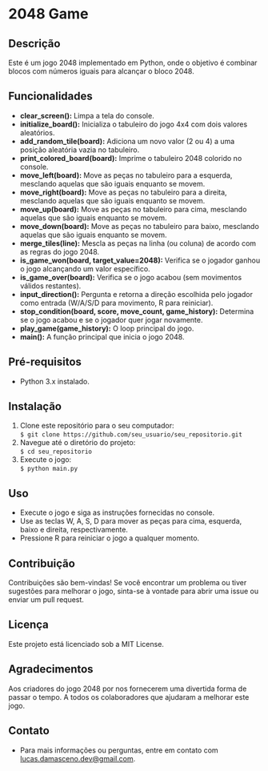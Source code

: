 # 2048 Game
## Descrição
Este é um jogo 2048 implementado em Python, onde o objetivo é combinar blocos com números iguais para alcançar o bloco 2048.

## Funcionalidades
- **clear_screen():** Limpa a tela do console.
- **initialize_board():** Inicializa o tabuleiro do jogo 4x4 com dois valores aleatórios.
- **add_random_tile(board):** Adiciona um novo valor (2 ou 4) a uma posição aleatória vazia no tabuleiro.
- **print_colored_board(board):** Imprime o tabuleiro 2048 colorido no console.
- **move_left(board):** Move as peças no tabuleiro para a esquerda, mesclando aquelas que são iguais enquanto se movem.
- **move_right(board):** Move as peças no tabuleiro para a direita, mesclando aquelas que são iguais enquanto se movem.
- **move_up(board):** Move as peças no tabuleiro para cima, mesclando aquelas que são iguais enquanto se movem.
- **move_down(board):** Move as peças no tabuleiro para baixo, mesclando aquelas que são iguais enquanto se movem.
- **merge_tiles(line):** Mescla as peças na linha (ou coluna) de acordo com as regras do jogo 2048.
- **is_game_won(board, target_value=2048):** Verifica se o jogador ganhou o jogo alcançando um valor específico.
- **is_game_over(board):** Verifica se o jogo acabou (sem movimentos válidos restantes).
- **input_direction():** Pergunta e retorna a direção escolhida pelo jogador como entrada (W/A/S/D para movimento, R para reiniciar).
- **stop_condition(board, score, move_count, game_history):** Determina se o jogo acabou e se o jogador quer jogar novamente.
- **play_game(game_history):** O loop principal do jogo.
- **main():** A função principal que inicia o jogo 2048.
## Pré-requisitos
- Python 3.x instalado.
## Instalação
1. Clone este repositório para o seu computador:<br>
```$ git clone https://github.com/seu_usuario/seu_repositorio.git```
2. Navegue até o diretório do projeto:<br>
```$ cd seu_repositorio```
3. Execute o jogo:<br>
```$ python main.py```
## Uso
- Execute o jogo e siga as instruções fornecidas no console.
- Use as teclas W, A, S, D para mover as peças para cima, esquerda, baixo e direita, respectivamente.
- Pressione R para reiniciar o jogo a qualquer momento.
## Contribuição
Contribuições são bem-vindas! Se você encontrar um problema ou tiver sugestões para melhorar o jogo, sinta-se à vontade para abrir uma issue ou enviar um pull request.

## Licença
Este projeto está licenciado sob a MIT License.

## Agradecimentos
Aos criadores do jogo 2048 por nos fornecerem uma divertida forma de passar o tempo.
A todos os colaboradores que ajudaram a melhorar este jogo.
## Contato
- Para mais informações ou perguntas, entre em contato com lucas.damasceno.dev@gmail.com.
